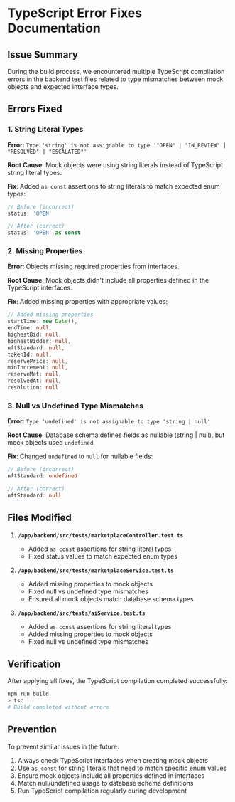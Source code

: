 # TypeScript Error Fixes Documentation

## Issue Summary
During the build process, we encountered multiple TypeScript compilation errors in the backend test files related to type mismatches between mock objects and expected interface types.

## Errors Fixed

### 1. String Literal Types
**Error**: `Type 'string' is not assignable to type '"OPEN" | "IN_REVIEW" | "RESOLVED" | "ESCALATED"'`

**Root Cause**: Mock objects were using string literals instead of TypeScript string literal types.

**Fix**: Added `as const` assertions to string literals to match expected enum types:
```typescript
// Before (incorrect)
status: 'OPEN'

// After (correct)
status: 'OPEN' as const
```

### 2. Missing Properties
**Error**: Objects missing required properties from interfaces.

**Root Cause**: Mock objects didn't include all properties defined in the TypeScript interfaces.

**Fix**: Added missing properties with appropriate values:
```typescript
// Added missing properties
startTime: new Date(),
endTime: null,
highestBid: null,
highestBidder: null,
nftStandard: null,
tokenId: null,
reservePrice: null,
minIncrement: null,
reserveMet: null,
resolvedAt: null,
resolution: null
```

### 3. Null vs Undefined Type Mismatches
**Error**: `Type 'undefined' is not assignable to type 'string | null'`

**Root Cause**: Database schema defines fields as nullable (string | null), but mock objects used `undefined`.

**Fix**: Changed `undefined` to `null` for nullable fields:
```typescript
// Before (incorrect)
nftStandard: undefined

// After (correct)
nftStandard: null
```

## Files Modified

1. **`/app/backend/src/tests/marketplaceController.test.ts`**
   - Added `as const` assertions for string literal types
   - Fixed status values to match expected enum types

2. **`/app/backend/src/tests/marketplaceService.test.ts`**
   - Added missing properties to mock objects
   - Fixed null vs undefined type mismatches
   - Ensured all mock objects match database schema types

3. **`/app/backend/src/tests/aiService.test.ts`**
   - Added `as const` assertions for string literal types
   - Added missing properties to mock objects
   - Fixed null vs undefined type mismatches

## Verification
After applying all fixes, the TypeScript compilation completed successfully:
```bash
npm run build
> tsc
# Build completed without errors
```

## Prevention
To prevent similar issues in the future:
1. Always check TypeScript interfaces when creating mock objects
2. Use `as const` for string literals that need to match specific enum values
3. Ensure mock objects include all properties defined in interfaces
4. Match null/undefined usage to database schema definitions
5. Run TypeScript compilation regularly during development